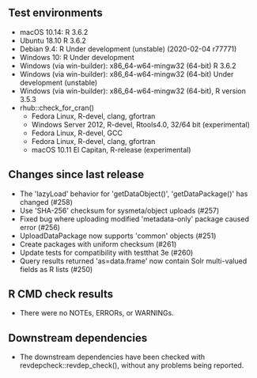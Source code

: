 ## Test environments

 * macOS 10.14: R 3.6.2
 * Ubuntu 18.10 R 3.6.2
 * Debian 9.4: R Under development (unstable) (2020-02-04 r77771)
 * Windows 10: R Under development
 * Windows (via win-builder): x86_64-w64-mingw32 (64-bit) R 3.6.2
 * Windows (via win-builder): x86_64-w64-mingw32 (64-bit) Under development (unstable)
 * Windows (via win-builder): x86_64-w64-mingw32 (64-bit), R version 3.5.3
 * rhub::check_for_cran()
   * Fedora Linux, R-devel, clang, gfortran
   * Windows Server 2012, R-devel, Rtools4.0, 32/64 bit (experimental)
   * Fedora Linux, R-devel, GCC
   * Fedora Linux, R-devel, clang, gfortran
   * macOS 10.11 El Capitan, R-release (experimental)

## Changes since last release

* The 'lazyLoad' behavior for 'getDataObject()', 'getDataPackage()' has changed (#258)
* Use 'SHA-256' checksum for sysmeta/object uploads (#257)
* Fixed bug where uploading modified 'metadata-only' package caused error (#256)
* UploadDataPackage now supports 'common' objects (#251)
* Create packages with uniform checksum (#261)
* Update tests for compatibility with testthat 3e (#260)
* Query results returned 'as=data.frame' now contain Solr multi-valued fields as R lists (#250)

## R CMD check results

* There were no NOTEs, ERRORs, or WARNINGs.

## Downstream dependencies

* The downstream dependencies have been checked with revdepcheck::revdep_check(), without any problems being reported.